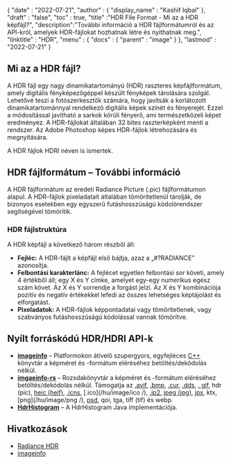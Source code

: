 {
  "date" : "2022-07-21",
  "author" : {
    "display_name" : "Kashif Iqbal"
},
  "draft" : "false",
  "toc" : true,
  "title" :"HDR File Format - Mi az a HDR képfájl?",
  "description":"További információ a HDR fájlformátumról és az API-król, amelyek HDR-fájlokat hozhatnak létre és nyithatnak meg.",
  "linktitle" : "HDR",
  "menu" : {
    "docs" : {
      "parent" : "image"
}
},
  "lastmod" : "2022-07-21"
}

## Mi az a HDR fájl?

A HDR fájl egy nagy dinamikatartományú (HDR) raszteres képfájlformátum, amely digitális fényképezőgéppel készült fényképek tárolására szolgál. Lehetővé teszi a fotószerkesztők számára, hogy javítsák a korlátozott dinamikatartománnyal rendelkező digitális képek színét és fényerejét. Ezzel a módosítással javítható a sarkok körüli fényerő, ami természetközeli képet eredményez. A HDR-fájlokat általában 32 bites raszterképként menti a rendszer. Az Adobe Photoshop képes HDR-fájlok létrehozására és megnyitására.

A HDR fájlok HDRI néven is ismertek.

## HDR fájlformátum – További információ

A HDR fájlformátum az eredeti Radiance Picture (.pic) fájlformátumon alapul. A HDR-fájlok pixeladatait általában tömörítetlenül tárolják, de bizonyos esetekben egy egyszerű futáshosszúságú kódolórendszer segítségével tömörítik.

### HDR fájlstruktúra

A HDR képfájl a következő három részből áll:

* **Fejléc:** A HDR-fájlt a képfájl első bájtja, azaz a „#?RADIANCE” azonosítja.
* **Felbontási karakterlánc:** A fejlécet egyetlen felbontási sor követi, amely 4 értékből áll; egy X és Y címke, amelyet egy-egy numerikus egész szám követ. Az X és Y sorrendje a forgást jelzi. Az X és Y kombinációja pozitív és negatív értékekkel lefedi az összes lehetséges képtájolást és elforgatást.
* **Pixeladatok:** A HDR-fájlok képpontadatai vagy tömörítetlenek, vagy szabványos futáshosszúságú kódolással vannak tömörítve.

## Nyílt forráskódú HDR/HDRI API-k

* **[imageinfo](https://github.com/xiaozhuai/imageinfo)** – Platformokon átívelő szupergyors, egyfejléces [C++](/hu/programming/cpp/) könyvtár a képméret és -formátum eléréséhez betöltés/dekódolás nélkül.
* **[imgaeinfo-rs](https://github.com/xiaozhuai/imageinfo-rs)** – Rozsdakönyvtár a képméret és -formátum eléréséhez betöltés/dekódolás nélkül. Támogatja az [.avif](/hu/image/avif/), [.bmp](/hu/image/bmp/), [.cur](/hu/image/cur/), [.dds](/hu/image/dds/), [. gif](/hu/image/gif/), hdr (pic), [heic (heif)](/hu/image/heic/), [.icns](/hu/image/icns/), [.ico](/hu/image/ico /), [.jp2](/hu/image/jp2/), [jpeg (jpg)](/hu/image/jpeg/), [jpx](/hu/image/jpx/), ktx, [png](/hu/image/png /), [psd](/hu/image/psd/), qoi, tga, tiff (tif) és webp.
* **[HdrHistogram](https://github.com/HdrHistogram/HdrHistogram)** – A HdrHistogram Java implementációja.

## Hivatkozások

* [Radiance HDR](http://paulbourke.net/dataformats/pic/)
* [imageinfo](https://github.com/xiaozhuai/imageinfo)

